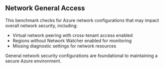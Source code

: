 ## Network General Access

This benchmark checks for Azure network configurations that may impact overall network security, including:

- Virtual network peering with cross-tenant access enabled
- Regions without Network Watcher enabled for monitoring
- Missing diagnostic settings for network resources

General network security configurations are foundational to maintaining a secure Azure environment. 